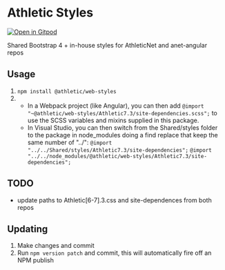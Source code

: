 # Athletic Styles
[![Open in Gitpod](https://gitpod.io/button/open-in-gitpod.svg)](https://gitpod.io/#https://github.com/AthleticNet/web-styles)

Shared Bootstrap 4 + in-house styles for AthleticNet and anet-angular repos

## Usage
1. `npm install @athletic/web-styles`
2.  - In a Webpack project (like Angular), you can then add `@import "~@athletic/web-styles/Athletic7.3/site-dependencies.scss";` to use the SCSS variables and mixins supplied in this package.
    - In Visual Studio, you can then switch from the Shared/styles folder to the package in node_modules doing a find replace that keep the same number of "../": 
`@import "../../Shared/styles/Athletic7.3/site-dependencies";`
`@import "../../node_modules/@athletic/web-styles/Athletic7.3/site-dependencies";` 

## TODO 
- update paths to Athletic[6-7].3.css and site-dependences from both repos

## Updating

1. Make changes and commit
2. Run `npm version patch` and commit, this will automatically fire off an NPM publish
